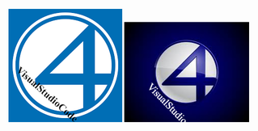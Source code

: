 <span><img src="Untitled.png"/>                                               <img src="Untitle8.png"/></span>
